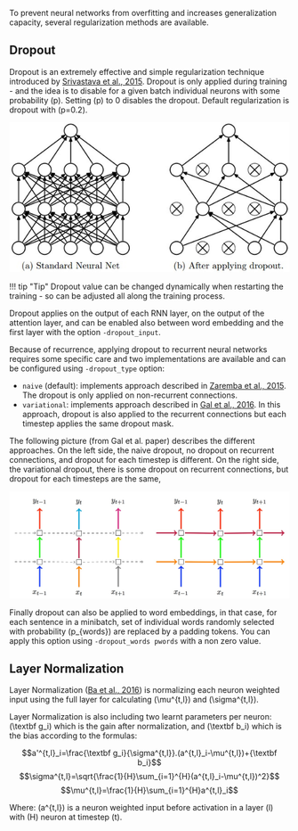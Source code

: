 To prevent neural networks from overfitting and increases generalization capacity, several regularization methods are available.

## Dropout

Dropout is an extremely effective and simple regularization technique introduced by [Srivastava et al., 2015](http://www.jmlr.org/papers/volume15/srivastava14a.old/source/srivastava14a.pdf). Dropout is only applied during training - and the idea is to disable for a given batch individual neurons with some probability \(p\). Setting \(p\) to 0 disables the dropout. Default regularization is dropout with \(p=0.2\).

![Dropout](../img/dropout.jpg)

!!! tip "Tip"
    Dropout value can be changed dynamically when restarting the training - so can be adjusted all along the training process.

Dropout applies on the output of each RNN layer, on the output of the attention layer, and can be enabled also between word embedding and the first layer with the option `-dropout_input`.

Because of recurrence, applying dropout to recurrent neural networks requires some specific care and two implementations are available and can be configured using `-dropout_type` option:

* `naive` (default): implements approach described in [Zaremba et al., 2015](https://arxiv.org/pdf/1409.2329.pdf). The dropout is only applied on non-recurrent connections.
* `variational`: implements approach described in [Gal et al., 2016]([https://arxiv.org/pdf/1512.05287.pdf]). In this approach, dropout is also applied to the recurrent connections but each timestep applies the same dropout mask.

The following picture (from Gal et al. paper) describes the different approaches. On the left side, the naive dropout, no dropout on recurrent connections, and dropout for each timestep is different. On the right side, the variational dropout, there is some dropout on recurrent connections, but dropout for each timesteps are the same,

![Dropout Types](../img/dropout-type.jpg)

Finally dropout can also be applied to word embeddings, in that case, for each sentence in a minibatch, set of individual words randomly selected with probability \(p_{words}\) are replaced by a padding tokens. You can apply this option using `-dropout_words pwords` with a non zero value.

## Layer Normalization

Layer Normalization ([Ba et al., 2016](https://arxiv.org/abs/1607.06450)) is normalizing each neuron weighted input using the full layer for calculating \(\mu^{t,l}\) and \(\sigma^{t,l}\).

Layer Normalization is also including two learnt parameters per neuron: \(\textbf g_i\) which is the gain after normalization, and \(\textbf b_i\) which is the bias according to the formulas:

$$a'^{t,l}_i=\frac{\textbf g_i}{\sigma^{t,l}}.(a^{t,l}_i-\mu^{t,l})+{\textbf b_i}$$
$$\sigma^{t,l}=\sqrt{\frac{1}{H}\sum_{i=1}^{H}(a^{t,l}_i-\mu^{t,l})^2}$$
$$\mu^{t,l}=\frac{1}{H}\sum_{i=1}^{H}a^{t,l}_i$$

Where: \(a^{t,l}\) is a neuron weighted input before activation in a layer \(l\) with \(H\) neuron at timestep \(t\).
